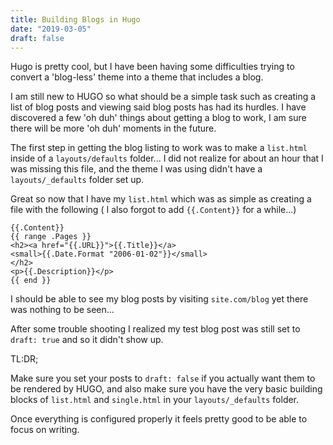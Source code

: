 ```yaml
---
title: Building Blogs in Hugo
date: "2019-03-05"
draft: false
---
```


Hugo is pretty cool, but I have been having some difficulties trying to convert a 'blog-less' theme into a theme that includes a blog.

I am still new to HUGO so what should be a simple task such as creating a list of blog posts and viewing said blog posts has had its hurdles. I have discovered a few 'oh duh' things about getting a blog to work, I am sure there will be more 'oh duh' moments in the future.

The first step in getting the blog listing to work was to make a `list.html` inside of a `layouts/defaults` folder... I did not realize for about an hour that I was missing this file, and the theme I was using didn't have a `layouts/_defaults` folder set up.

Great so now that I have my `list.html`  which was as simple as creating a file with the following ( I also forgot to add `{{.Content}}` for a while...)

    {{.Content}}
    {{ range .Pages }}
    <h2><a href="{{.URL}}">{{.Title}}</a>
    <small>{{.Date.Format "2006-01-02"}}</small>
    </h2>
    <p>{{.Description}}</p>
    {{ end }}

I should be able to see my blog posts by visiting `site.com/blog` yet there was nothing to be seen...

After some trouble shooting I realized my test blog post was still set to `draft: true` and so it didn't show up.

TL:DR; 

Make sure you set your posts to `draft: false` if you actually want them to be rendered by HUGO, and also make sure you have the very basic building blocks of `list.html` and `single.html` in your `layouts/_defaults` folder.

Once everything is configured properly it feels pretty good to be able to focus on writing.